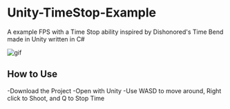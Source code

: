 # Unity-TimeStop-Example
A example FPS with a Time Stop ability inspired by Dishonored's Time Bend made in Unity written in C#

![gif](https://media.giphy.com/media/ZejEleLtB1URB3tfHK/giphy.gif)

How to Use
------------
-Download the Project
-Open with Unity
-Use WASD to move around, Right click to Shoot, and Q to Stop Time
